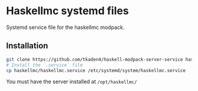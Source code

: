 # Haskellmc systemd files

Systemd service file for the haskellmc modpack.

## Installation

```bash
git clone https://github.com/tkaden4/haskell-modpack-server-service haskellmc
# Install the `.service` file
cp haskellmc/haskellmc.service /etc/systemd/system/haskellmc.service
```

You must have the server installed at `/opt/haskellmc/`
